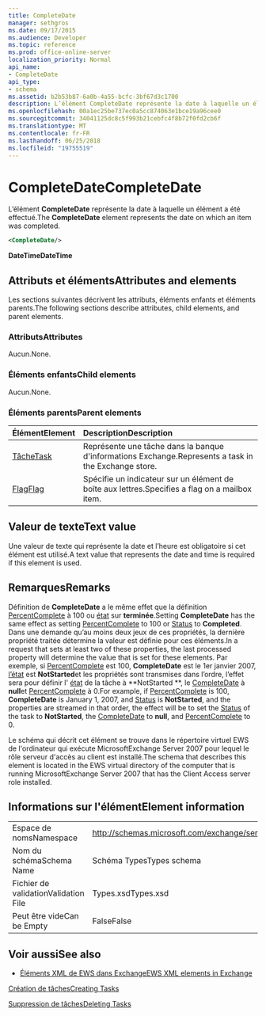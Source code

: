 ```yaml
---
title: CompleteDate
manager: sethgros
ms.date: 09/17/2015
ms.audience: Developer
ms.topic: reference
ms.prod: office-online-server
localization_priority: Normal
api_name:
- CompleteDate
api_type:
- schema
ms.assetid: b2b53b87-6a0b-4a55-bcfc-3bf67d3c1700
description: L’élément CompleteDate représente la date à laquelle un élément a été effectué.
ms.openlocfilehash: 00a1ec25be737ec0a5cc874063e1bce19a96cee0
ms.sourcegitcommit: 34041125dc8c5f993b21cebfc4f8b72f0fd2cb6f
ms.translationtype: MT
ms.contentlocale: fr-FR
ms.lasthandoff: 06/25/2018
ms.locfileid: "19755519"
---
```

# <a name="completedate"></a><span data-ttu-id="1b932-103">CompleteDate</span><span class="sxs-lookup"><span data-stu-id="1b932-103">CompleteDate</span></span>

<span data-ttu-id="1b932-104">L’élément **CompleteDate** représente la date à laquelle un élément a été effectué.</span><span class="sxs-lookup"><span data-stu-id="1b932-104">The **CompleteDate** element represents the date on which an item was completed.</span></span> 
  
```xml
<CompleteDate/>
```

 <span data-ttu-id="1b932-105">**DateTime**</span><span class="sxs-lookup"><span data-stu-id="1b932-105">**DateTime**</span></span>
## <a name="attributes-and-elements"></a><span data-ttu-id="1b932-106">Attributs et éléments</span><span class="sxs-lookup"><span data-stu-id="1b932-106">Attributes and elements</span></span>

<span data-ttu-id="1b932-107">Les sections suivantes décrivent les attributs, éléments enfants et éléments parents.</span><span class="sxs-lookup"><span data-stu-id="1b932-107">The following sections describe attributes, child elements, and parent elements.</span></span>
  
### <a name="attributes"></a><span data-ttu-id="1b932-108">Attributs</span><span class="sxs-lookup"><span data-stu-id="1b932-108">Attributes</span></span>

<span data-ttu-id="1b932-109">Aucun.</span><span class="sxs-lookup"><span data-stu-id="1b932-109">None.</span></span>
  
### <a name="child-elements"></a><span data-ttu-id="1b932-110">Éléments enfants</span><span class="sxs-lookup"><span data-stu-id="1b932-110">Child elements</span></span>

<span data-ttu-id="1b932-111">Aucun.</span><span class="sxs-lookup"><span data-stu-id="1b932-111">None.</span></span>
  
### <a name="parent-elements"></a><span data-ttu-id="1b932-112">Éléments parents</span><span class="sxs-lookup"><span data-stu-id="1b932-112">Parent elements</span></span>

|<span data-ttu-id="1b932-113">**Élément**</span><span class="sxs-lookup"><span data-stu-id="1b932-113">**Element**</span></span>|<span data-ttu-id="1b932-114">**Description**</span><span class="sxs-lookup"><span data-stu-id="1b932-114">**Description**</span></span>|
|:-----|:-----|
|[<span data-ttu-id="1b932-115">Tâche</span><span class="sxs-lookup"><span data-stu-id="1b932-115">Task</span></span>](task.md) <br/> |<span data-ttu-id="1b932-116">Représente une tâche dans la banque d'informations Exchange.</span><span class="sxs-lookup"><span data-stu-id="1b932-116">Represents a task in the Exchange store.</span></span>  <br/> |
|[<span data-ttu-id="1b932-117">Flag</span><span class="sxs-lookup"><span data-stu-id="1b932-117">Flag</span></span>](flag.md) <br/> |<span data-ttu-id="1b932-118">Spécifie un indicateur sur un élément de boîte aux lettres.</span><span class="sxs-lookup"><span data-stu-id="1b932-118">Specifies a flag on a mailbox item.</span></span>  <br/> |
   
## <a name="text-value"></a><span data-ttu-id="1b932-119">Valeur de texte</span><span class="sxs-lookup"><span data-stu-id="1b932-119">Text value</span></span>

<span data-ttu-id="1b932-120">Une valeur de texte qui représente la date et l’heure est obligatoire si cet élément est utilisé.</span><span class="sxs-lookup"><span data-stu-id="1b932-120">A text value that represents the date and time is required if this element is used.</span></span>
  
## <a name="remarks"></a><span data-ttu-id="1b932-121">Remarques</span><span class="sxs-lookup"><span data-stu-id="1b932-121">Remarks</span></span>

<span data-ttu-id="1b932-122">Définition de **CompleteDate** a le même effet que la définition [PercentComplete](percentcomplete.md) à 100 ou [état](status.md) sur **terminée**.</span><span class="sxs-lookup"><span data-stu-id="1b932-122">Setting **CompleteDate** has the same effect as setting [PercentComplete](percentcomplete.md) to 100 or [Status](status.md) to **Completed**.</span></span> <span data-ttu-id="1b932-123">Dans une demande qu’au moins deux jeux de ces propriétés, la dernière propriété traitée détermine la valeur est définie pour ces éléments.</span><span class="sxs-lookup"><span data-stu-id="1b932-123">In a request that sets at least two of these properties, the last processed property will determine the value that is set for these elements.</span></span> <span data-ttu-id="1b932-124">Par exemple, si [PercentComplete](percentcomplete.md) est 100, **CompleteDate** est le 1er janvier 2007, [l’état](status.md) est **NotStarted**et les propriétés sont transmises dans l’ordre, l’effet sera pour définir l' [état](status.md) de la tâche à **NotStarted **, le [CompleteDate](completedate.md) à **null**et [PercentComplete](percentcomplete.md) à 0.</span><span class="sxs-lookup"><span data-stu-id="1b932-124">For example, if [PercentComplete](percentcomplete.md) is 100, **CompleteDate** is January 1, 2007, and [Status](status.md) is **NotStarted**, and the properties are streamed in that order, the effect will be to set the [Status](status.md) of the task to **NotStarted**, the [CompleteDate](completedate.md) to **null**, and [PercentComplete](percentcomplete.md) to 0.</span></span> 
  
<span data-ttu-id="1b932-125">Le schéma qui décrit cet élément se trouve dans le répertoire virtuel EWS de l'ordinateur qui exécute MicrosoftExchange Server 2007 pour lequel le rôle serveur d'accès au client est installé.</span><span class="sxs-lookup"><span data-stu-id="1b932-125">The schema that describes this element is located in the EWS virtual directory of the computer that is running MicrosoftExchange Server 2007 that has the Client Access server role installed.</span></span>
  
## <a name="element-information"></a><span data-ttu-id="1b932-126">Informations sur l'élément</span><span class="sxs-lookup"><span data-stu-id="1b932-126">Element information</span></span>

|||
|:-----|:-----|
|<span data-ttu-id="1b932-127">Espace de noms</span><span class="sxs-lookup"><span data-stu-id="1b932-127">Namespace</span></span>  <br/> |http://schemas.microsoft.com/exchange/services/2006/types  <br/> |
|<span data-ttu-id="1b932-128">Nom du schéma</span><span class="sxs-lookup"><span data-stu-id="1b932-128">Schema Name</span></span>  <br/> |<span data-ttu-id="1b932-129">Schéma Types</span><span class="sxs-lookup"><span data-stu-id="1b932-129">Types schema</span></span>  <br/> |
|<span data-ttu-id="1b932-130">Fichier de validation</span><span class="sxs-lookup"><span data-stu-id="1b932-130">Validation File</span></span>  <br/> |<span data-ttu-id="1b932-131">Types.xsd</span><span class="sxs-lookup"><span data-stu-id="1b932-131">Types.xsd</span></span>  <br/> |
|<span data-ttu-id="1b932-132">Peut être vide</span><span class="sxs-lookup"><span data-stu-id="1b932-132">Can be Empty</span></span>  <br/> |<span data-ttu-id="1b932-133">False</span><span class="sxs-lookup"><span data-stu-id="1b932-133">False</span></span>  <br/> |
   
## <a name="see-also"></a><span data-ttu-id="1b932-134">Voir aussi</span><span class="sxs-lookup"><span data-stu-id="1b932-134">See also</span></span>



- [<span data-ttu-id="1b932-135">Éléments XML de EWS dans Exchange</span><span class="sxs-lookup"><span data-stu-id="1b932-135">EWS XML elements in Exchange</span></span>](ews-xml-elements-in-exchange.md)


[<span data-ttu-id="1b932-136">Création de tâches</span><span class="sxs-lookup"><span data-stu-id="1b932-136">Creating Tasks</span></span>](http://msdn.microsoft.com/library/0ef97334-e8a0-4f67-a23a-dd9e2bbad49f%28Office.15%29.aspx)
  
[<span data-ttu-id="1b932-137">Suppression de tâches</span><span class="sxs-lookup"><span data-stu-id="1b932-137">Deleting Tasks</span></span>](http://msdn.microsoft.com/library/a3d7e25f-8a35-4901-b1d9-d31f418ab340%28Office.15%29.aspx)

